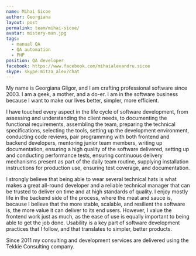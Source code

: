 ```yaml
---
name: Mihai Sicoe
author: Georgiana
layout: post
permalink: team/mihai-sicoe/
avatar: mistery-man.jpg
tags:
  - manual QA
  - QA automation
  - PHP
position: QA developer
facebook: https://www.facebook.com/mihaialexandru.sicoe
skype: skype:mitza_alex?chat
---
```

My name is Georgiana Gligor, and I am crafting professional software since 2003. I am a geek, a mother, and a do-er. I am in the software business because I want to make our lives better, simpler, more efficient.

I have touched every aspect in the life cycle of software development, from assessing and understanding the client needs, to documenting the functional requirements, assembling the team, preparing the technical specifications, selecting the tools, setting up the development environment, conducting code reviews, pair programming with both frontend and backend developers, mentoring junior team members, writing up documentation, ensuring a high quality of the software delivered, setting up and conducting performance tests, ensuring continuous delivery mechanisms present as part of the daily team routine, supplying installation instructions for production use, ensuring test coverage, and documentation.

I strongly believe that being able to wear several technical hats is what makes a great all-round developer and a reliable technical manager that can be trusted to deliver on time and at high standards of quality. I enjoy mostly life in the backend side of the process, where the meat and sauce is, because I believe that the more stable, scalable, and resilient the software is, the more value it can deliver to its end users. However, I value the frontend work just as much, as the ease of use is equally important to being able to get the job done. Usability is a key part of software development practices that I follow, and that translates to simpler, better products.

Since 2011 my consulting and development services are delivered using the Tekkie Consulting company.

